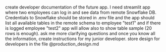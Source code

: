 create developer documentation of the future app. I need streamlit app where two employees can log in and see data from remote Snowflake DB. Credentials to Snowflake should be stored in .env file and the app should list all available tables in the remote schema to employee "test1" and if there is logged employee "test2" app will allow also to show table sample (20 rows is enough). ask me more clarifying questions and once you know all the information, create instructions for my junior developer. store design for developers in the file @production_design.md 
